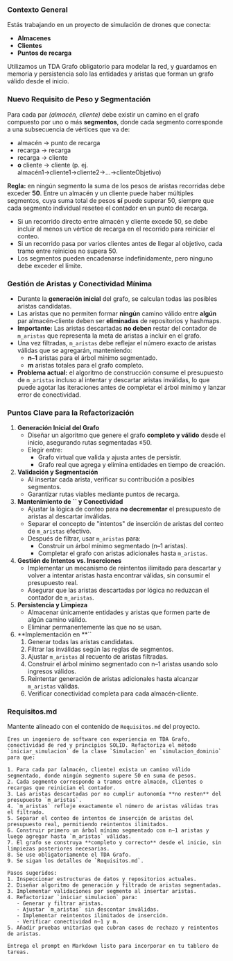 ### Contexto General

Estás trabajando en un proyecto de simulación de drones que conecta:

- **Almacenes**
- **Clientes**
- **Puntos de recarga**

Utilizamos un TDA Grafo obligatorio para modelar la red, y guardamos en memoria y persistencia solo las entidades y aristas que forman un grafo válido desde el inicio.

### Nuevo Requisito de Peso y Segmentación

Para cada par *(almacén, cliente)* debe existir un camino en el grafo compuesto por uno o más **segmentos**, donde cada segmento corresponde a una subsecuencia de vértices que va de:

- almacén → punto de recarga
- recarga → recarga
- recarga → cliente
- **o** cliente → cliente (p. ej. almacén1→cliente1→cliente2→...→clienteObjetivo)

**Regla:** en ningún segmento la suma de los pesos de aristas recorridas debe exceder **50**. Entre un almacén y un cliente puede haber múltiples segmentos, cuya suma total de pesos **sí** puede superar 50, siempre que cada segmento individual resetee el contador en un punto de recarga.

- Si un recorrido directo entre almacén y cliente excede 50, se debe incluir al menos un vértice de recarga en el recorrido para reiniciar el conteo.
- Si un recorrido pasa por varios clientes antes de llegar al objetivo, cada tramo entre reinicios no supera 50.
- Los segmentos pueden encadenarse indefinidamente, pero ninguno debe exceder el límite.

### Gestión de Aristas y Conectividad Mínima

- Durante la **generación inicial** del grafo, se calculan todas las posibles aristas candidatas.
- Las aristas que no permiten formar **ningún** camino válido entre **algún** par almacén‑cliente deben ser **eliminadas** de repositorios y hashmaps.
- **Importante:** Las aristas descartadas **no deben** restar del contador de `m_aristas` que representa la meta de aristas a incluir en el grafo.
- Una vez filtradas, `m_aristas` debe reflejar el número exacto de aristas válidas que se agregarán, manteniendo:
  - **n–1** aristas para el árbol mínimo segmentado.
  - **m** aristas totales para el grafo completo.
- **Problema actual:** el algoritmo de construcción consume el presupuesto de `m_aristas` incluso al intentar y descartar aristas inválidas, lo que puede agotar las iteraciones antes de completar el árbol mínimo y lanzar error de conectividad.

### Puntos Clave para la Refactorización

1. **Generación Inicial del Grafo**
   - Diseñar un algoritmo que genere el grafo **completo y válido** desde el inicio, asegurando rutas segmentadas ≤50.
   - Elegir entre:
     - Grafo virtual que valida y ajusta antes de persistir.
     - Grafo real que agrega y elimina entidades en tiempo de creación.
2. **Validación y Segmentación**
   - Al insertar cada arista, verificar su contribución a posibles segmentos.
   - Garantizar rutas viables mediante puntos de recarga.
3. **Mantenimiento de **``** y Conectividad**
   - Ajustar la lógica de conteo para **no decrementar** el presupuesto de aristas al descartar inválidas.
   - Separar el concepto de "intentos" de inserción de aristas del conteo de `m_aristas` efectivo.
   - Después de filtrar, usar `m_aristas` para:
     - Construir un árbol mínimo segmentado (n–1 aristas).
     - Completar el grafo con aristas adicionales hasta `m_aristas`.
4. **Gestión de Intentos vs. Inserciones**
   - Implementar un mecanismo de reintentos ilimitado para descartar y volver a intentar aristas hasta encontrar válidas, sin consumir el presupuesto real.
   - Asegurar que las aristas descartadas por lógica no reduzcan el contador de `m_aristas`.
5. **Persistencia y Limpieza**
   - Almacenar únicamente entidades y aristas que formen parte de algún camino válido.
   - Eliminar permanentemente las que no se usan.
6. **Implementación en **``
   1. Generar todas las aristas candidatas.
   2. Filtrar las inválidas según las reglas de segmentos.
   3. Ajustar `m_aristas` al recuento de aristas filtradas.
   4. Construir el árbol mínimo segmentado con n–1 aristas usando solo ingresos válidos.
   5. Reintentar generación de aristas adicionales hasta alcanzar `m_aristas` válidas.
   6. Verificar conectividad completa para cada almacén‑cliente.

### Requisitos.md

Mantente alineado con el contenido de `Requisitos.md` del proyecto.

```text
Eres un ingeniero de software con experiencia en TDA Grafo, conectividad de red y principios SOLID. Refactoriza el método `iniciar_simulacion` de la clase `Simulacion` en `simulacion_dominio` para que:

1. Para cada par (almacén, cliente) exista un camino válido segmentado, donde ningún segmento supere 50 en suma de pesos.
2. Cada segmento corresponde a tramos entre almacén, clientes o recargas que reinician el contador.
3. Las aristas descartadas por no cumplir autonomía **no resten** del presupuesto `m_aristas`.
4. `m_aristas` refleje exactamente el número de aristas válidas tras el filtrado.
5. Separar el conteo de intentos de inserción de aristas del presupuesto real, permitiendo reintentos ilimitados.
6. Construir primero un árbol mínimo segmentado con n–1 aristas y luego agregar hasta `m_aristas` válidas.
7. El grafo se construya **completo y correcto** desde el inicio, sin limpiezas posteriores necesarias.
8. Se use obligatoriamente el TDA Grafo.
9. Se sigan los detalles de `Requisitos.md`.

Pasos sugeridos:
1. Inspeccionar estructuras de datos y repositorios actuales.
2. Diseñar algoritmo de generación y filtrado de aristas segmentadas.
3. Implementar validaciones por segmento al insertar aristas.
4. Refactorizar `iniciar_simulacion` para:
   - Generar y filtrar aristas.
   - Ajustar `m_aristas` sin descontar inválidas.
   - Implementar reintentos ilimitados de inserción.
   - Verificar conectividad n–1 y m.
5. Añadir pruebas unitarias que cubran casos de rechazo y reintentos de aristas.

Entrega el prompt en Markdown listo para incorporar en tu tablero de tareas.
```

